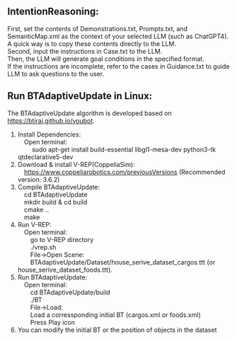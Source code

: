 ## IntentionReasoning:  
First, set the contents of Demonstrations.txt, Prompts.txt, and SemanticMap.xml as the context of your selected LLM (such as ChatGPT4).  
A quick way is to copy these contents directly to the LLM.  
Second, input the instructions in Case.txt to the LLM.  
Then, the LLM will generate goal conditions in the specified format.  
If the instructions are incomplete, refer to the cases in Guidance.txt to guide LLM to ask questions to the user.  
## Run BTAdaptiveUpdate in Linux:  
The BTAdaptiveUpdate algorithm is developed based on https://btirai.github.io/youbot.  
1. Install Dependencies:  
    &emsp;Open terminal:  
         &emsp; &emsp;sudo apt-get install build-essential libgl1-mesa-dev python3-tk qtdeclarative5-dev
2. Download & install V-REP(CoppeliaSim):  
    &emsp;https://www.coppeliarobotics.com/previousVersions (Recommended version: 3.6.2)  
3. Compile BTAdaptiveUpdate:  
    &emsp;cd BTAdaptiveUpdate  
    &emsp;mkdir build & cd build  
    &emsp;cmake ..  
    &emsp;make  
4. Run V-REP:  
    &emsp;Open terminal:  
        &emsp;&emsp;go to V-REP directory  
        &emsp;&emsp;./vrep.sh  
        &emsp;&emsp;File->Open Scene:  
        &emsp;&emsp;BTAdaptiveUpdate/Dataset/house_serive_dataset_cargos.ttt (or house_serive_dataset_foods.ttt).  
5. Run BTAdaptiveUpdate:  
    &emsp;Open terminal:  
        &emsp;&emsp;cd BTAdaptiveUpdate/build  
        &emsp;&emsp;./BT  
        &emsp;&emsp;File->Load:  
        &emsp;&emsp;Load a corressponding initial BT (cargos.xml or foods.xml)  
        &emsp;&emsp;Press Play icon  
6. You can modify the initial BT or the position of objects in the dataset  
